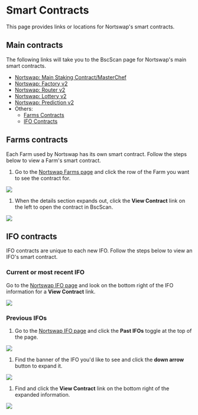 # Smart Contracts

This page provides links or locations for Nortswap's smart contracts.

## Main contracts

The following links will take you to the BscScan page for Nortswap's main smart contracts.

- [Nortswap: Main Staking Contract/MasterChef](https://bscscan.com/address/0x73feaa1ee314f8c655e354234017be2193c9e24e)
- [Nortswap: Factory v2](https://bscscan.com/address/0xca143ce32fe78f1f7019d7d551a6402fc5350c73)
- [Nortswap: Router v2](https://bscscan.com/address/0x10ed43c718714eb63d5aa57b78b54704e256024e)
- [Nortswap: Lottery v2](https://bscscan.com/address/0x5aF6D33DE2ccEC94efb1bDF8f92Bd58085432d2c#code)
- [Nortswap: Prediction v2](https://bscscan.com/address/0x18b2a687610328590bc8f2e5fedde3b582a49cda)
- Others:
  - [Farms Contracts](./#farms-contracts)
  - [IFO Contracts](./#ifo-contracts)

## Farms contracts

Each Farm used by Nortswap has its own smart contract. Follow the steps below to view a Farm's smart contract.

1. Go to the [Nortswap Farms page](https://nortswap.finance/farms) and click the row of the Farm you want to see the contract for.

![](../../.gitbook/assets/image%20%28162%29.png)

1. When the details section expands out, click the **View Contract** link on the left to open the contract in BscScan.

![](../../.gitbook/assets/image%20%28167%29.png)

## IFO contracts

IFO contracts are unique to each new IFO. Follow the steps below to view an IFO's smart contract.

### Current or most recent IFO

Go to the [Nortswap IFO page](https://nortswap.finance/ifo) and look on the bottom right of the IFO information for a **View Contract** link.

![](../../.gitbook/assets/image%20%28100%29.png)

### Previous IFOs

1. Go to the [Nortswap IFO page](https://nortswap.finance/ifo) and click the **Past IFOs** toggle at the top of the page.

![](../../.gitbook/assets/image%20%28159%29.png)

1. Find the banner of the IFO you'd like to see and click the **down arrow** button to expand it.

![](../../.gitbook/assets/image%20%2864%29.png)

1. Find and click the **View Contract** link on the bottom right of the expanded information.

![](../../.gitbook/assets/image%20%2875%29.png)
